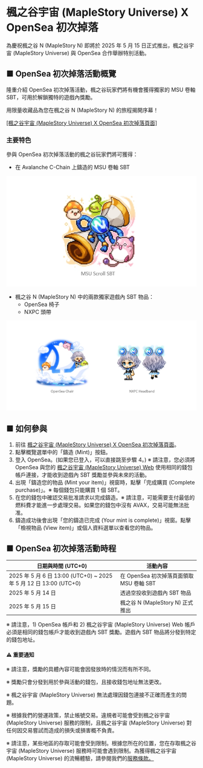# 楓之谷宇宙 (MapleStory Universe) X OpenSea 初次掉落

為慶祝楓之谷 N (MapleStory N) 即將於 2025 年 5 月 15 日正式推出，楓之谷宇宙 (MapleStory Universe) 與 OpenSea 合作舉辦特別活動。

## ■ OpenSea 初次掉落活動概覽

隆重介紹 OpenSea 初次掉落活動，楓之谷玩家們將有機會獲得獨家的 MSU 卷軸 SBT，可用於解鎖獨特的遊戲內獎勵。

用限量收藏品為您在楓之谷 N (MapleStory N) 的旅程揭開序幕！

[\[楓之谷宇宙 (MapleStory Universe) X OpenSea 初次掉落頁面\]](https://opensea.io/collection/msu-opensea/overview)

### 主要特色

參與 OpenSea 初次掉落活動的楓之谷玩家們將可獲得：

* 在 Avalanche C-Chain 上鑄造的 MSU 卷軸 SBT

![](../../../.gitbook/assets/image_1747236248613_168.png)

* 楓之谷 N (MapleStory N) 中的兩款獨家遊戲內 SBT 物品：
  * OpenSea 椅子
  * NXPC 頭帶

![](../../../.gitbook/assets/image_1747236248613_689.png)

## ■ 如何參與

1. 前往 [楓之谷宇宙 (MapleStory Universe) X OpenSea 初次掉落頁面](https://opensea.io/collection/msu-opensea/overview)。
2. 點擊概覽選單中的「鑄造 (Mint)」按鈕。
3. 登入 OpenSea。(如果您已登入，可以直接跳至步驟 4。) ※ 請注意，您必須將 OpenSea 與您的 [楓之谷宇宙 (MapleStory Universe) Web](https://msu.io) 使用相同的錢包帳戶連接，才能收到遊戲內 SBT 獎勵並參與未來的活動。
4. 出現「鑄造您的物品 (Mint your item)」視窗時，點擊「完成購買 (Complete purchase)」。※ 每個錢包只能購買 1 個 SBT。
5. 在您的錢包中確認交易批准請求以完成鑄造。※ 請注意，可能需要支付最低的燃料費才能進一步處理交易。如果您的錢包中沒有 AVAX，交易可能無法批准。
6. 鑄造成功後會出現「您的鑄造已完成 (Your mint is complete)」視窗。點擊「檢視物品 (View item)」或個人資料選單以查看您的物品。

## ■ OpenSea 初次掉落活動時程

| 日期與時間 (UTC+0)                                                 | 活動內容                          |
| ------------------------------------------------------------- | ----------------------------- |
| 2025 年 5 月 6 日 13:00 (UTC+0) \~ 2025 年 5 月 12 日 13:00 (UTC+0) | 在 OpenSea 初次掉落頁面領取 MSU 卷軸 SBT |
| 2025 年 5 月 14 日                                               | 透過空投收到遊戲內 SBT 物品              |
| 2025 年 5 月 15 日                                               | 楓之谷 N (MapleStory N) 正式推出     |

※ 請注意，1) OpenSea 帳戶和 2) 楓之谷宇宙 (MapleStory Universe) Web 帳戶必須是相同的錢包帳戶才能收到遊戲內 SBT 獎勵。遊戲內 SBT 物品將分發到特定的錢包地址。

#### ⚠️️ 重要通知

※ 請注意，獎勵的具體內容可能會因發放時的情況而有所不同。

※ 獎勵只會分發到用於參與活動的錢包，且接收錢包地址無法更改。

※ 楓之谷宇宙 (MapleStory Universe) 無法處理因錢包連接不正確而產生的問題。

※ 根據我們的營運政策，禁止帳號交易。違規者可能會受到楓之谷宇宙 (MapleStory Universe) 服務的限制，且楓之谷宇宙 (MapleStory Universe) 對任何因交易嘗試而造成的損失或損害概不負責。

※ 請注意，某些地區的存取可能會受到限制。根據您所在的位置，您在存取楓之谷宇宙 (MapleStory Universe) 服務時可能會遇到限制。為獲得楓之谷宇宙 (MapleStory Universe) 的流暢體驗，請參閱我們的[服務條款。](https://msu.io/policy/terms)
